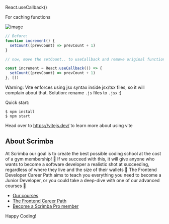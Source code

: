 React.useCallback()

For caching functions

![image](https://github.com/geraldotech/DevMap/assets/92253544/492627bd-39c1-4cdb-8ec8-7639482e855f)

```js
// Before:
function increment() {
  setCount((prevCount) => prevCount + 1)
}

// now, move the setCount.. to useCallback and remove original functions increment

const increment = React.useCallback(() => {
  setCount((prevCount) => prevCount + 1)
}, [])
```

Warning: Vite enforces using jsx syntax inside jsx/tsx files, so it will complain about that. Solution: rename `.js` files to `.jsx` :)

Quick start:

```
$ npm install
$ npm start
```

Head over to https://vitejs.dev/ to learn more about using vite

## About Scrimba

At Scrimba our goal is to create the best possible coding school at the cost of a gym membership! 💜
If we succeed with this, it will give anyone who wants to become a software developer a realistic shot at succeeding, regardless of where they live and the size of their wallets 🎉
The Frontend Developer Career Path aims to teach you everything you need to become a Junior Developer, or you could take a deep-dive with one of our advanced courses 🚀

- [Our courses](https://scrimba.com/allcourses)
- [The Frontend Career Path](https://scrimba.com/learn/frontend)
- [Become a Scrimba Pro member](https://scrimba.com/pricing)

Happy Coding!
